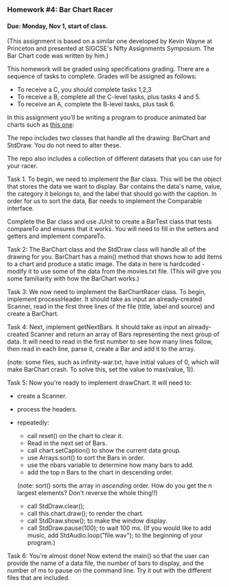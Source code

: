 ### Homework #4: Bar Chart Racer

#### Due: Monday, Nov 1, start of class.

(This assignment is based on a similar one developed by Kevin Wayne at Princeton and presented at SIGCSE's Nifty Assignments Symposium. The Bar Chart code was written by him.)


This homework will be graded using specifications grading. There are a sequence of tasks to complete. Grades will be assigned as follows:

- To receive a C, you should complete tasks 1,2,3
- To receive a B, complete all the C-level tasks, plus tasks 4 and 5.
- To receive an A, complete the B-level tasks, plus task 6.


In this assignment you'll be writing a program to produce animated bar charts such as [this one](http://nifty.stanford.edu/2020/wayne-bar-chart-racer/cities-sound.mp4):

The repo includes two classes that handle all the drawing: BarChart and StdDraw. You do not need to alter these.

The repo also includes a collection of different datasets that you can use for your racer.

Task 1. To begin, we need to implement the Bar class. This will be the object that stores the
data we want to display. Bar contains the data's name, value, the category it belongs to, and the label that should go with the caption.
In order for us to sort the data, Bar needs to implement the Comparable interface. 

Complete the Bar class and use JUnit to create a BarTest class that tests compareTo and ensures that it works.
You will need to fill in the setters and getters and implement compareTo.

Task 2: The BarChart class and the StdDraw class will handle all of the drawing for you.
BarChart has a main() method that shows how to add items to a chart and produce a static image. The data in here is hardcoded - modify it to use some of the data from the movies.txt file.
(This will give you some familiarity with how the BarChart works.)

Task 3: We now need to implement the BarChartRacer class. To begin, implement processHeader. It should take as input an already-created 
Scanner, read in the first three lines of the file (title, label and source) and create a BarChart.

Task 4: Next, implement getNextBars. It should take as input an already-created Scanner and return an array of Bars
representing the next group of data. It will need to read in the first number to see how many lines follow, then read in 
each line, parse it, create a Bar and add it to the array.

(note: some files, such as infinity-war.txt, have initial values of 0, which will make BarChart crash. To solve this, set the value to max(value, 1)).

Task 5: Now you're ready to implement drawChart. It will need to:

- create a Scanner.
- process the headers.
- repeatedly:
  - call reset() on the chart to clear it.
  - Read in the next set of Bars.
  - call chart.setCaption() to show the current data group.
  - use Arrays.sort() to sort the Bars in order.
  - use the nbars variable to determine how many bars to add.
  - add the top n Bars to the chart in descending order.
    
  (note: sort() sorts the array in *ascending* order. How do you get the n largest elements? Don't reverse the whole thing!!)
  - call StdDraw.clear();
  - call this.chart.draw(); to render the chart. 
  - call StdDraw.show(); to make the window display. 
  - call StdDraw.pause(100); to wait 100 ms.
    (If you would like to add music, add StdAudio.loop("file.wav"); to the beginning of your program.)

Task 6: You're almost done! Now extend the main() so that the user can provide the 
name of a data file, the number of bars to display, and the number of ms to pause on the command line. Try it out with the different files that are included.


